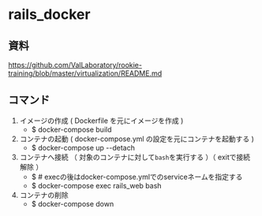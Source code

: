 # rails_docker

## 資料

https://github.com/ValLaboratory/rookie-training/blob/master/virtualization/README.md

## コマンド

1. イメージの作成 ( Dockerfile を元にイメージを作成 )
    - $ docker-compose build
1. コンテナの起動 ( docker-compose.yml の設定を元にコンテナを起動する )
    - $ docker-compose up --detach
1. コンテナへ接続 （ 対象のコンテナに対して`bash`を実行する ）（ exitで接続解除 ）
    - $ # execの後はdocker-compose.ymlでのserviceネームを指定する
    - $ docker-compose exec rails_web bash
1. コンテナの削除
    - $ docker-compose down